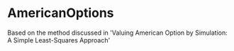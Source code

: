 # AmericanOptions
Based on the method discussed in 'Valuing American Option by Simulation: A Simple Least-Squares Approach'

